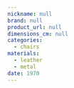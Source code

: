 ```yaml
---
nickname: null
brand: null
product_url: null
dimensions_cm: null
categories:
  - chairs
materials:
  - leather
  - metal
date: 1970
---
```


